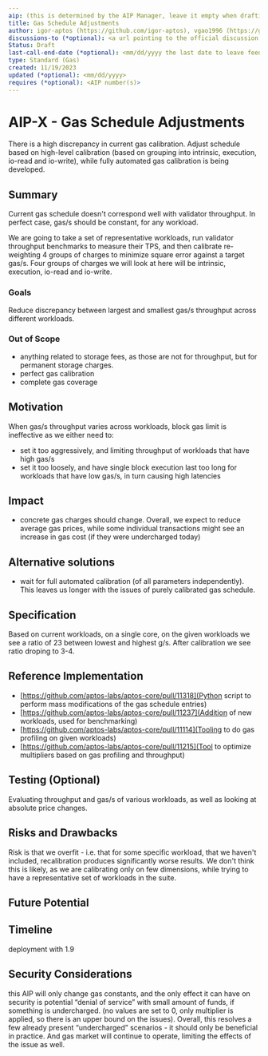 ```yaml
---
aip: (this is determined by the AIP Manager, leave it empty when drafting)
title: Gas Schedule Adjustments
author: igor-aptos (https://github.com/igor-aptos), vgao1996 (https://github.com/vgao1996)
discussions-to (*optional): <a url pointing to the official discussion thread>
Status: Draft
last-call-end-date (*optional): <mm/dd/yyyy the last date to leave feedbacks and reviews>
type: Standard (Gas)
created: 11/19/2023
updated (*optional): <mm/dd/yyyy>
requires (*optional): <AIP number(s)>
---
```


# AIP-X - Gas Schedule Adjustments

There is a high discrepancy in current gas calibration. Adjust schedule based on high-level calibration (based on grouping into intrinsic, execution, io-read and io-write), while fully automated gas calibration is being developed.

## Summary

Current gas schedule doesn't correspond well with validator throughput. In perfect case, gas/s should be constant, for any workload.

We are going to take a set of representative workloads, run validator throughput benchmarks to measure their TPS, and then calibrate re-weighting 4 groups of charges to minimize square error against a target gas/s.
Four groups of charges we will look at here will be intrinsic, execution, io-read and io-write.

### Goals

Reduce discrepancy between largest and smallest gas/s throughput across different workloads.

### Out of Scope

- anything related to storage fees, as those are not for throughput, but for permanent storage charges.
- perfect gas calibration
- complete gas coverage


## Motivation

When gas/s throughput varies across workloads, block gas limit is ineffective as we either need to:
- set it too aggressively, and limiting throughput of workloads that have high gas/s
- set it too loosely, and have single block execution last too long for workloads that have low gas/s, in turn causing high latencies

## Impact

- concrete gas charges should change. Overall, we expect to reduce average gas prices, while some individual transactions might see an increase in gas cost (if they were undercharged today)

## Alternative solutions

- wait for full automated calibration (of all parameters independently). This leaves us longer with the issues of purely calibrated gas schedule.

## Specification

Based on current workloads, on a single core, on the given workloads we see a ratio of 23 between lowest and highest g/s. After calibration we see ratio droping to 3-4.

## Reference Implementation

* [https://github.com/aptos-labs/aptos-core/pull/11318](Python script to perform mass modifications of the gas schedule entries)
* [https://github.com/aptos-labs/aptos-core/pull/11237](Addition of new workloads, used for benchmarking)
* [https://github.com/aptos-labs/aptos-core/pull/11114](Tooling to do gas profiling on given workloads)
* [https://github.com/aptos-labs/aptos-core/pull/11215](Tool to optimize multipliers based on gas profiling and throughput)


## Testing (Optional)

Evaluating throughput and gas/s of various workloads, as well as looking at absolute price changes.

## Risks and Drawbacks

Risk is that we overfit - i.e. that for some specific workload, that we haven't included, recalibration produces significantly worse results.
We don't think this is likely, as we are calibrating only on few dimensions, while trying to have a representative set of workloads in the suite.

## Future Potential



## Timeline

deployment with 1.9

## Security Considerations

this AIP will only change gas constants, and the only effect it can have on security is potential “denial of service” with small amount of funds, if something is undercharged. (no values are set to 0, only multiplier is applied, so there is an upper bound on the issues). 
Overall, this resolves a few already present “undercharged” scenarios - it should only be beneficial in practice.
And gas market will continue to operate, limiting the effects of the issue as well.
